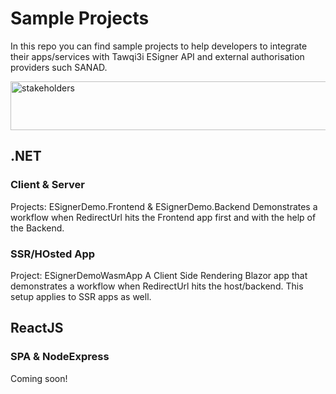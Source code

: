 # Sample Projects
In this repo you can find sample projects to help developers to integrate their apps/services with Tawqi3i ESigner API and external authorisation providers such SANAD.

<img width="581" height="78" alt="stakeholders" src="https://github.com/user-attachments/assets/db026e4a-244b-416c-8261-0da911ef90b8" />

## .NET

### Client & Server 
Projects: ESignerDemo.Frontend & ESignerDemo.Backend
Demonstrates a workflow when  RedirectUrl hits the Frontend app first and with the help of the Backend.

### SSR/HOsted App
Project: ESignerDemoWasmApp
A Client Side Rendering Blazor app that demonstrates a workflow when  RedirectUrl hits the host/backend.
This setup  applies to SSR apps as well.



## ReactJS

### SPA & NodeExpress

Coming soon!
